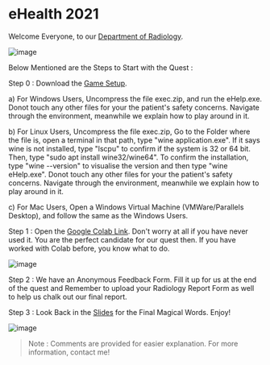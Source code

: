 # eHealth 2021

Welcome Everyone, to our [Department of Radiology](https://univbourgogne-my.sharepoint.com/:p:/g/personal/anwai_archit_etu_u-bourgogne_fr/ET4IVE_Yq2JKsG7D7FRGQMwBYpbuxxM5SvyHYROdZDnKvw?e=QgWcHS).

![image](https://user-images.githubusercontent.com/52396323/159750090-1fb766df-959b-4ccf-b5bb-0f5f138e1325.png)

Below Mentioned are the Steps to Start with the Quest :

Step 0 : Download the [Game Setup](https://drive.google.com/file/d/1Er2kK_8jUZvTQ5pBYF8uF1weva04v02J/view?usp=sharing).

a) For Windows Users, Uncompress the file exec.zip, and run the eHelp.exe. Donot touch any other files for your the patient's safety concerns. Navigate through the environment, meanwhile we explain how to play around in it.

b) For Linux Users, Uncompress the file exec.zip, Go to the Folder where the file is, open a terminal in that path, type "wine application.exe". If it says wine is not installed, type "lscpu" to confirm if the system is 32 or 64 bit. Then, type "sudo apt install wine32/wine64". To confirm the installation, type "wine --version" to visualise the version and then type "wine eHelp.exe". Donot touch any other files for your the patient's safety concerns. Navigate through the environment, meanwhile we explain how to play around in it.

c) For Mac Users, Open a Windows Virtual Machine (VMWare/Parallels Desktop), and follow the same as the Windows Users.

Step 1 : Open the [Google Colab Link](https://colab.research.google.com/drive/1HhLDuqT4r4NMGte0pcpi3G_tjP6Rk7Fx?usp=sharing). Don't worry at all if you have never used it. You are the perfect candidate for our quest then. If you have worked with Colab before, you know what to do.

![image](https://user-images.githubusercontent.com/52396323/159749556-3d7622a7-64b8-492c-99bc-613981a724f5.png)

Step 2 : We have an Anonymous Feedback Form. Fill it up for us at the end of the quest and Remember to upload your Radiology Report Form as well to help us chalk out our final report.

Step 3 : Look Back in the [Slides](https://univbourgogne-my.sharepoint.com/:p:/g/personal/anwai_archit_etu_u-bourgogne_fr/ET4IVE_Yq2JKsG7D7FRGQMwBYpbuxxM5SvyHYROdZDnKvw?e=QgWcHS) for the Final Magical Words. Enjoy!

![image](https://user-images.githubusercontent.com/52396323/159750398-97d4b996-439e-4922-afa6-4050b470ef49.png)

> Note : Comments are provided for easier explanation. For more information, contact me!
